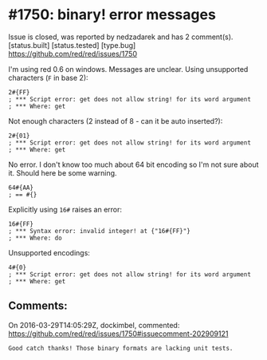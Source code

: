 
#1750: binary! error messages
================================================================================
Issue is closed, was reported by nedzadarek and has 2 comment(s).
[status.built] [status.tested] [type.bug]
<https://github.com/red/red/issues/1750>

I'm using red 0.6 on windows.
Messages are unclear.
Using unsupported characters (`F` in base 2):

```
2#{FF}
; *** Script error: get does not allow string! for its word argument
; *** Where: get
```

Not enough characters (2 instead of 8 - can it be auto inserted?):

```
2#{01}
; *** Script error: get does not allow string! for its word argument
; *** Where: get
```

No error. I don't know too much about 64 bit encoding so I'm not sure about it. Should here be some warning.

```
64#{AA}
; == #{}
```

Explicitly using `16#` raises an error:

```
16#{FF}
; *** Syntax error: invalid integer! at {"16#{FF}"}
; *** Where: do
```

Unsupported encodings:

```
4#{0}
; *** Script error: get does not allow string! for its word argument
; *** Where: get
```



Comments:
--------------------------------------------------------------------------------

On 2016-03-29T14:05:29Z, dockimbel, commented:
<https://github.com/red/red/issues/1750#issuecomment-202909121>

    Good catch thanks! Those binary formats are lacking unit tests.

